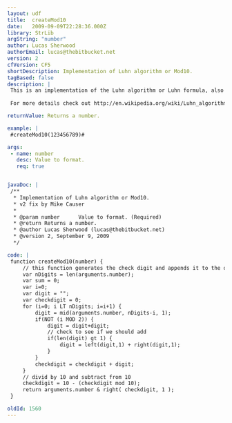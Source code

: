 ```yaml
---
layout: udf
title:  createMod10
date:   2009-09-09T22:28:36.000Z
library: StrLib
argString: "number"
author: Lucas Sherwood
authorEmail: lucas@thebitbucket.net
version: 2
cfVersion: CF5
shortDescription: Implementation of Luhn algorithm or Mod10.
tagBased: false
description: |
 This is an implementation of the Luhn algorithm or Luhn formula, also known as the &quot;modulus 10&quot; or &quot;mod 10&quot; algorithm. It calculates the check digit for a number and appends it to the end of the orignal string.
 
 For more details check out http://en.wikipedia.org/wiki/Luhn_algorithm

returnValue: Returns a number.

example: |
 #createMod10(123456789)#

args:
 - name: number
   desc: Value to format.
   req: true


javaDoc: |
 /**
  * Implementation of Luhn algorithm or Mod10.
  * v2 fix by Mike Causer
  * 
  * @param number      Value to format. (Required)
  * @return Returns a number. 
  * @author Lucas Sherwood (lucas@thebitbucket.net) 
  * @version 2, September 9, 2009 
  */

code: |
 function createMod10(number) {
     // this function generates the check digit and appends it to the orignal string
     var nDigits = len(arguments.number);
     var sum = 0;
     var i=0;
     var digit = "";
     var checkdigit = 0;
     for (i=0; i LT nDigits; i=i+1) {
         digit = mid(arguments.number, nDigits-i, 1);
         if(NOT (i MOD 2)) {
             digit = digit+digit;
             // check to see if we should add
             if(len(digit) gt 1) {
                 digit = left(digit,1) + right(digit,1);
             }
         }
         checkdigit = checkdigit + digit;
     }
     // divid by 10 and subtract from 10
     checkdigit = 10 - (checkdigit mod 10);
     return arguments.number & right( checkdigit, 1 );
 }

oldId: 1560
---
```


